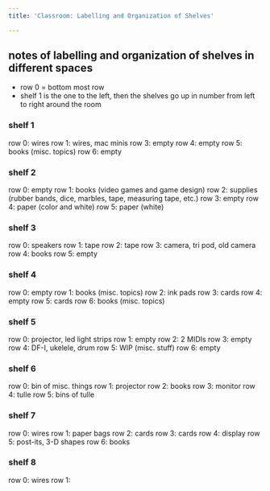 ```yaml
---
title: 'Classroom: Labelling and Organization of Shelves'

---
```


## notes of labelling and organization of shelves in different spaces 

- row 0 = bottom most row 
- shelf 1 is the one to the left, then the shelves go up in number from left to right around the room 


### shelf 1
row 0: wires 
row 1: wires, mac minis 
row 3: empty
row 4: empty 
row 5: books (misc. topics) 
row 6: empty 

### shelf 2
row 0: empty 
row 1: books (video games and game design)
row 2: supplies (rubber bands, dice, marbles, tape, measuring tape, etc.)
row 3: empty
row 4: paper (color and white)
row 5: paper (white)

### shelf 3 
row 0: speakers
row 1: tape
row 2: tape 
row 3: camera, tri pod, old camera 
row 4: books 
row 5: empty 

### shelf 4
row 0: empty 
row 1: books (misc. topics) 
row 2: ink pads 
row 3: cards 
row 4: empty 
row 5: cards
row 6: books (misc. topics) 

### shelf 5
row 0: projector, led light strips 
row 1: empty
row 2: 2 MIDIs 
row 3: empty
row 4: DF-I, ukelele, drum
row 5: WIP (misc. stuff)
row 6: empty 

### shelf 6

row 0: bin of misc. things 
row 1: projector 
row 2: books 
row 3: monitor
row 4: tulle 
row 5: bins of tulle 

### shelf 7
row 0: wires 
row 1: paper bags
row 2: cards 
row 3: cards 
row 4: display 
row 5: post-its, 3-D shapes 
row 6: books 

### shelf 8 
row 0: wires 
row 1: 
